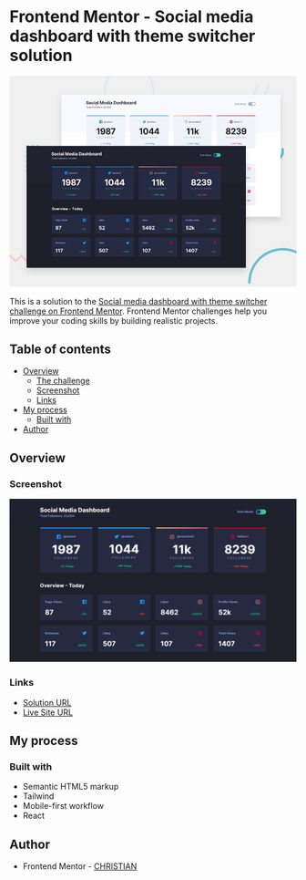 # Frontend Mentor - Social media dashboard with theme switcher solution

![](./design/desktop-preview.jpg)

This is a solution to the [Social media dashboard with theme switcher challenge on Frontend Mentor](https://www.frontendmentor.io/challenges/social-media-dashboard-with-theme-switcher-6oY8ozp_H). Frontend Mentor challenges help you improve your coding skills by building realistic projects. 

## Table of contents

- [Overview](#overview)
  - [The challenge](#the-challenge)
  - [Screenshot](#screenshot)
  - [Links](#links)
- [My process](#my-process)
  - [Built with](#built-with)
- [Author](#author)

## Overview


### Screenshot

![](./screenshot.png)

### Links

- [Solution URL](https://www.frontendmentor.io/solutions/social-media-dashboard-with-theme-switcher-Qg4NwNO-Bu)
- [Live Site URL](https://lucky-gingersnap-2f271b.netlify.app/)

## My process

### Built with

- Semantic HTML5 markup
- Tailwind
- Mobile-first workflow
- React

## Author

- Frontend Mentor - [CHRISTIAN](https://www.frontendmentor.io/profile/flchris)
